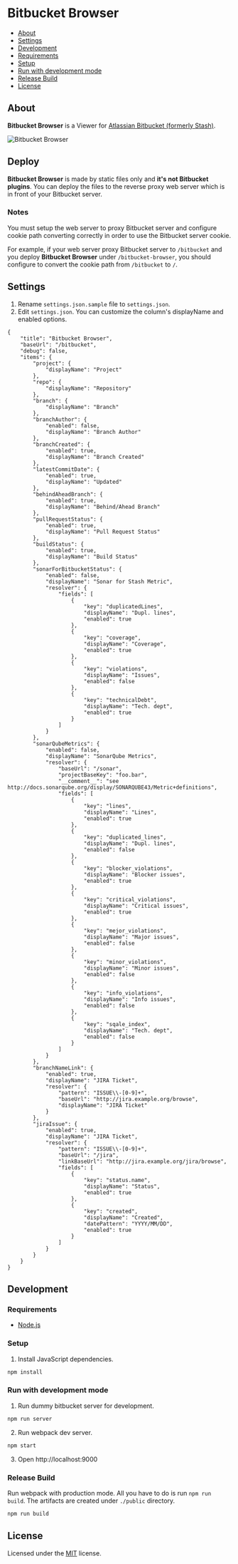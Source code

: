# Bitbucket Browser

- [About](#about)
- [Settings](#settings)
- [Development](#development)
 - [Requirements](#requirements)
 - [Setup](#setup)
 - [Run with development mode](#run-with-development-mode)
 - [Release Build](#release-build)
- [License](#license)

## About

**Bitbucket Browser** is a Viewer for [Atlassian Bitbucket (formerly Stash)](https://bitbucket.org/).

![Bitbucket Browser](./images/browser.png)

## Deploy
**Bitbucket Browser** is made by static files only and **it's not Bitbucket plugins**. You can deploy the files to the reverse proxy web server which is in front of your Bitbucket server.

### Notes
You must setup the web server to proxy Bitbucket server and configure cookie path converting correctly in order to use the Bitbucket server cookie.

For example, if your web server proxy Bitbucket server to `/bitbucket` and you deploy **Bitbucket Browser** under `/bitbucket-browser`, you should configure to convert the cookie path from `/bitbucket` to `/`.

## Settings

1. Rename `settings.json.sample` file to `settings.json`.
2. Edit `settings.json`. You can customize the column's displayName and enabled options.

```
{
    "title": "Bitbucket Browser",
    "baseUrl": "/bitbucket",
    "debug": false,
    "items": {
        "project": {
            "displayName": "Project"
        },
        "repo": {
            "displayName": "Repository"
        },
        "branch": {
            "displayName": "Branch"
        },
        "branchAuthor": {
            "enabled": false,
            "displayName": "Branch Author"
        },
        "branchCreated": {
            "enabled": true,
            "displayName": "Branch Created"
        },
        "latestCommitDate": {
            "enabled": true,
            "displayName": "Updated"
        },
        "behindAheadBranch": {
            "enabled": true,
            "displayName": "Behind/Ahead Branch"
        },
        "pullRequestStatus": {
            "enabled": true,
            "displayName": "Pull Request Status"
        },
        "buildStatus": {
            "enabled": true,
            "displayName": "Build Status"
        },
        "sonarForBitbucketStatus": {
            "enabled": false,
            "displayName": "Sonar for Stash Metric",
            "resolver": {
                "fields": [
                    {
                        "key": "duplicatedLines",
                        "displayName": "Dupl. lines",
                        "enabled": true
                    },
                    {
                        "key": "coverage",
                        "displayName": "Coverage",
                        "enabled": true
                    },
                    {
                        "key": "violations",
                        "displayName": "Issues",
                        "enabled": false
                    },
                    {
                        "key": "technicalDebt",
                        "displayName": "Tech. dept",
                        "enabled": true
                    }
                ]
            }
        },
        "sonarQubeMetrics": {
            "enabled": false,
            "displayName": "SonarQube Metrics",
            "resolver": {
                "baseUrl": "/sonar",
                "projectBaseKey": "foo.bar",
                "__comment__": "see http://docs.sonarqube.org/display/SONARQUBE43/Metric+definitions",
                "fields": [
                    {
                        "key": "lines",
                        "displayName": "Lines",
                        "enabled": true
                    },
                    {
                        "key": "duplicated_lines",
                        "displayName": "Dupl. lines",
                        "enabled": false
                    },
                    {
                        "key": "blocker_violations",
                        "displayName": "Blocker issues",
                        "enabled": true
                    },
                    {
                        "key": "critical_violations",
                        "displayName": "Critical issues",
                        "enabled": true
                    },
                    {
                        "key": "mejor_violations",
                        "displayName": "Major issues",
                        "enabled": false
                    },
                    {
                        "key": "minor_violations",
                        "displayName": "Minor issues",
                        "enabled": false
                    },
                    {
                        "key": "info_violations",
                        "displayName": "Info issues",
                        "enabled": false
                    },
                    {
                        "key": "sqale_index",
                        "displayName": "Tech. dept",
                        "enabled": false
                    }
                ]
            }
        },
        "branchNameLink": {
            "enabled": true,
            "displayName": "JIRA Ticket",
            "resolver": {
                "pattern": "ISSUE\\-[0-9]+",
                "baseUrl": "http://jira.example.org/browse",
                "displayName": "JIRA Ticket"
            }
        },
        "jiraIssue": {
            "enabled": true,
            "displayName": "JIRA Ticket",
            "resolver": {
                "pattern": "ISSUE\\-[0-9]+",
                "baseUrl": "/jira",
                "linkBaseUrl": "http://jira.example.org/jira/browse",
                "fields": [
                    {
                        "key": "status.name",
                        "displayName": "Status",
                        "enabled": true
                    },
                    {
                        "key": "created",
                        "displayName": "Created",
                        "datePattern": "YYYY/MM/DD",
                        "enabled": true
                    }
                ]
            }
        }
    }
}
```

## Development

### Requirements 

* [Node.js](https://nodejs.org/)

### Setup

1. Install JavaScript dependencies.

 ```bash
npm install
 ```

### Run with development mode

1. Run dummy bitbucket server for development.

 ```bash
npm run server
 ```

2. Run webpack dev server.

 ```bash
npm start
 ```
 
3. Open http://localhost:9000

### Release Build

Run webpack with production mode. All you have to do is run `npm run build`. The artifacts are created under `./public` directory.

```bash
npm run build
```

## License

Licensed under the [MIT](/LICENSE.txt) license.
